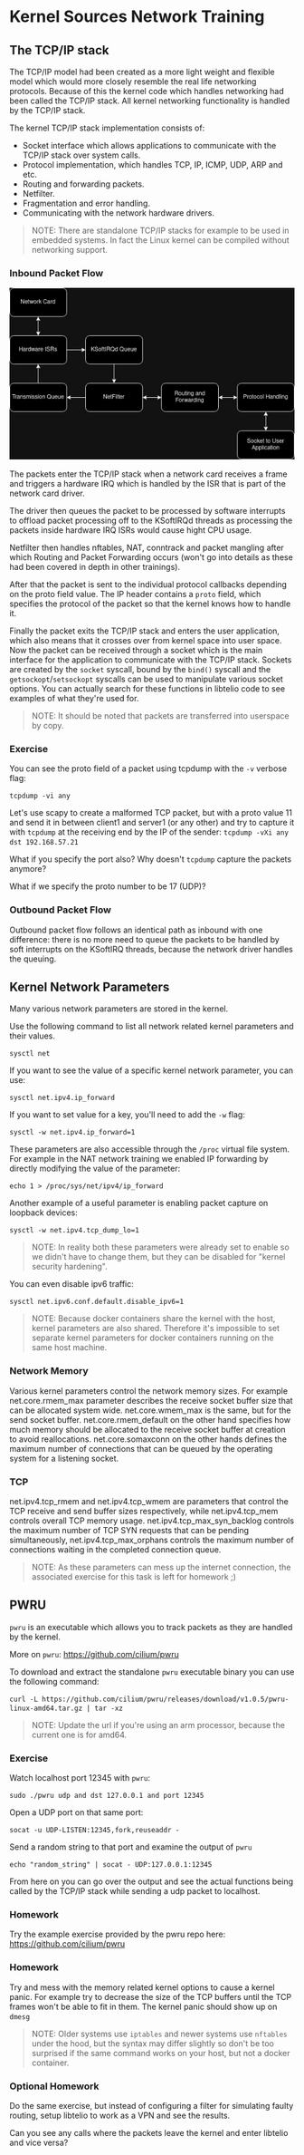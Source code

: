 
# Kernel Sources Network Training

## The TCP/IP stack

The TCP/IP model had been created as a more light weight and flexible model which would more closely resemble the real life networking protocols. Because of this the kernel code which handles networking had been called the TCP/IP stack. All kernel networking functionality is handled by the TCP/IP stack.

The kernel TCP/IP stack implementation consists of:

- Socket interface which allows applications to communicate with the TCP/IP stack over system calls.
- Protocol implementation, which handles TCP, IP, ICMP, UDP, ARP and etc.
- Routing and forwarding packets.
- Netfilter.
- Fragmentation and error handling.
- Communicating with the network hardware drivers.

>NOTE: There are standalone TCP/IP stacks for example to be used in embedded systems. In fact the Linux kernel can be compiled without networking support.

### Inbound Packet Flow

![TCP/IP stack diagram](images/tcpipdiagram.jpg)

The packets enter the TCP/IP stack when a network card receives a frame and triggers a hardware IRQ which is handled by the ISR that is part of the network card driver.

The driver then queues the packet to be processed by software interrupts to offload packet processing off to the KSoftIRQd threads as processing the packets inside hardware IRQ ISRs would cause hight CPU usage.

Netfilter then handles nftables, NAT, conntrack and packet mangling after which Routing and Packet Forwarding occurs (won't go into details as these had been covered in depth in other trainings).

After that the packet is sent to the individual protocol callbacks depending on the proto field value. The IP header contains a `proto` field, which specifies the protocol of the packet so that the kernel knows how to handle it.

Finally the packet exits the TCP/IP stack and enters the user application, which also means that it crosses over from kernel space into user space. Now the packet can be received through a socket which is the main interface for the application to communicate with the TCP/IP stack. Sockets are created by the `socket` syscall, bound by the `bind()` syscall and the `getsockopt`/`setsockopt` syscalls can be used to manipulate various socket options. You can actually search for these functions in libtelio code to see examples of what they're used for.

> NOTE: It should be noted that packets are transferred into userspace by copy.

### Exercise

You can see the proto field of a packet using tcpdump with the `-v` verbose flag:

```
tcpdump -vi any
```

Let's use scapy to create a malformed TCP packet, but with a proto value 11 and send it in between client1 and server1 (or any other) and try to capture it with `tcpdump` at the receiving end by the IP of the sender: `tcpdump -vXi any dst 192.168.57.21`

What if you specify the port also? Why doesn't `tcpdump` capture the packets anymore?

What if we specify the proto number to be 17 (UDP)?

### Outbound Packet Flow

Outbound packet flow follows an identical path as inbound with one difference: there is no more need to queue the packets to be handled by soft interrupts on the KSoftIRQ threads, because the network driver handles the queuing.

## Kernel Network Parameters

Many various network parameters are stored in the kernel.

Use the following command to list all network related kernel parameters and their values.

```
sysctl net
```

If you want to see the value of a specific kernel network parameter, you can use:

```
sysctl net.ipv4.ip_forward
```

If you want to set value for a key, you'll need to add the `-w` flag:

```
sysctl -w net.ipv4.ip_forward=1
```

These parameters are also accessible through the `/proc` virtual file system. For example in the NAT network training we enabled IP forwarding by directly modifying the value of the parameter:

```
echo 1 > /proc/sys/net/ipv4/ip_forward
```

Another example of a useful parameter is enabling packet capture on loopback devices:

```
sysctl -w net.ipv4.tcp_dump_lo=1
```

>NOTE: In reality both these parameters were already set to enable so we didn't have to change them, but they can be disabled for "kernel security hardening".

You can even disable ipv6 traffic:

```
sysctl net.ipv6.conf.default.disable_ipv6=1
```
>NOTE: Because docker containers share the kernel with the host, kernel parameters are also shared. Therefore it's impossible to set separate kernel parameters for docker containers running on the same host machine.

### Network Memory

Various kernel parameters control the network memory sizes. For example net.core.rmem_max parameter describes the receive socket buffer size that can be allocated system wide. net.core.wmem_max is the same, but for the send socket buffer. net.core.rmem_default on the other hand specifies how much memory should be allocated to the receive socket buffer at creation to avoid reallocations. net.core.somaxconn on the other hands defines the maximum number of connections that can be queued by the operating system for a listening socket.

### TCP

net.ipv4.tcp_rmem and net.ipv4.tcp_wmem are parameters that control the TCP receive and send buffer sizes respectively, while net.ipv4.tcp_mem controls overall TCP memory usage. net.ipv4.tcp_max_syn_backlog controls the maximum number of TCP SYN requests that can be pending simultaneously, net.ipv4.tcp_max_orphans controls the maximum number of connections waiting in the completed connection queue.

>NOTE: As these parameters can mess up the internet connection, the associated exercise for this task is left for homework ;)

## PWRU

`pwru` is an executable which allows you to track packets as they are handled by the kernel.

More on `pwru`: https://github.com/cilium/pwru

To download and extract the standalone `pwru` executable binary you can use the following command:

```
curl -L https://github.com/cilium/pwru/releases/download/v1.0.5/pwru-linux-amd64.tar.gz | tar -xz
```

>NOTE: Update the url if you're using an arm processor, because the current one is for amd64.

### Exercise

Watch localhost port 12345 with `pwru`:

```
sudo ./pwru udp and dst 127.0.0.1 and port 12345
```

Open a UDP port on that same port:

```
socat -u UDP-LISTEN:12345,fork,reuseaddr -
```

Send a random string to that port and examine the output of `pwru`

```
echo "random_string" | socat - UDP:127.0.0.1:12345
```

From here on you can go over the output and see the actual functions being called by the TCP/IP stack while sending a udp packet to localhost.

### Homework

Try the example exercise provided by the pwru repo here: https://github.com/cilium/pwru

### Homework

Try and mess with the memory related kernel options to cause a kernel panic. For example try to decrease the size of the TCP buffers until the TCP frames won't be able to fit in them. The kernel panic should show up on `dmesg`

>NOTE: Older systems use `iptables` and newer systems use `nftables` under the hood, but the syntax may differ slightly so don't be too surprised if the same command works on your host, but not a docker container.

### Optional Homework

Do the same exercise, but instead of configuring a filter for simulating faulty routing, setup libtelio to work as a VPN and see the results.

Can you see any calls where the packets leave the kernel and enter libtelio and vice versa?
